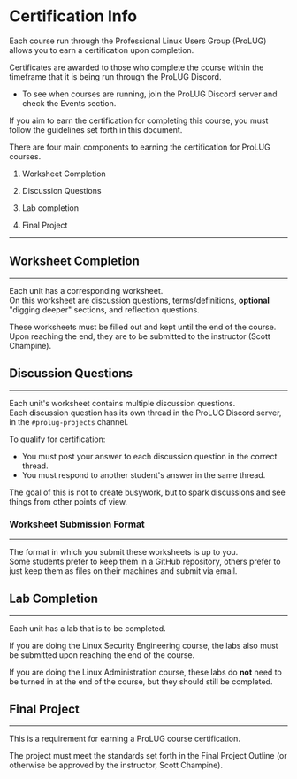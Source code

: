 # Certification Info

Each course run through the Professional Linux Users Group (ProLUG) allows you to earn 
a certification upon completion.  

Certificates are awarded to those who complete the course within the timeframe that
it is being run through the ProLUG Discord. 
* To see when courses are running, join the ProLUG Discord server and check the 
  Events section.  

If you aim to earn the certification for completing this course, you must follow the
guidelines set forth in this document.  

There are four main components to earning the certification for ProLUG courses.  

1. Worksheet Completion

2. Discussion Questions

3. Lab completion

4. Final Project

---

## Worksheet Completion

---

Each unit has a corresponding worksheet.  
On this worksheet are discussion questions, terms/definitions, **optional** "digging
deeper" sections, and reflection questions.  

These worksheets must be filled out and kept until the end of the course.  
Upon reaching the end, they are to be submitted to the instructor (Scott Champine).  


## Discussion Questions

---

Each unit's worksheet contains multiple discussion questions.  
Each discussion question has its own thread in the ProLUG Discord server, in the
`#prolug-projects` channel.  

To qualify for certification:
- You must post your answer to each discussion question in the correct thread.  
- You must respond to another student's answer in the same thread.  

The goal of this is not to create busywork, but to spark discussions and see things
from other points of view.  


### Worksheet Submission Format

---

The format in which you submit these worksheets is up to you.   
Some students prefer to keep them in a GitHub repository, others prefer to just keep 
them as files on their machines and submit via email.  


## Lab Completion

---

Each unit has a lab that is to be completed.  

If you are doing the Linux Security Engineering course, the labs also must be
submitted upon reaching the end of the course.  

If you are doing the Linux Administration course, these labs do **not** need to be
turned in at the end of the course, but they should still be completed.  


## Final Project

---

This is a requirement for earning a ProLUG course certification.  

The project must meet the standards set forth in the Final Project Outline (or 
otherwise be approved by the instructor, Scott Champine).  



